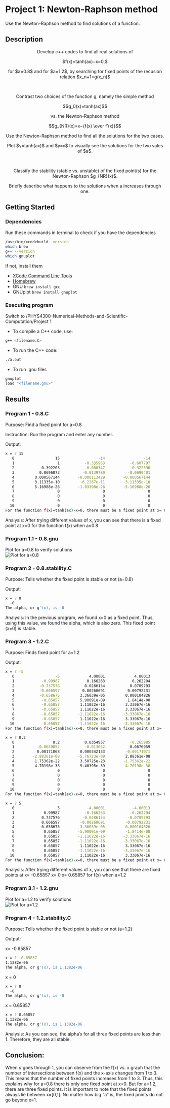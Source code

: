 # Project 1: Newton-Raphson method

Use the Newton-Raphson method to find solutions of a function.

## Description

<p align="center">
    Develop c++ codes to find all real solutions of
</p>

<p align="center">
    $f(x)=tanh(ax)−x=0,$
</p>

<p align="center">
for $a=0.8$ and for $a=1.2$, by searching for fixed points of the recusion relation $x_n+1=g(x_n)$
</p><br>
<p align="center">
Contrast two choices of the function g, namely the simple method
</p>
<p align="center">
    $$g_0(x)=tanh(ax)$$
</p>
<p align="center">
vs. the Newton-Raphson method
</p>
<p align="center">
    $$g_{NR}(x)=x−{f(x) \over f′(x)}$$
</p>
<p align="center">
Use the Newton-Raphson method to find all the solutions for the two cases. 
</p>
<p align="center"> 
Plot $y=tanh(ax)$ and $y=x$  to visually see the solutions for the two vales of $a$. 
</p>
<br>
<p align="center">Classify the stability (stable vs. unstable) of the fixed point(s) for the Newton-Raphson $g_{NR}(x)$. 
</p>
<p align="center"> 
Briefly describe what happens to the solutions when a increases through one.
</p>

## Getting Started

### Dependencies
Run these commands in terminal to check if you have the dependencies 
```sh
/usr/bin/xcodebuild -version 
which brew
g++ --version
which gnuplot
```
If not, install them
* [XCode Command Line Tools](https://apps.apple.com/us/app/xcode/id497799835?mt=12)
* [Homebrew](https://brew.sh/index.html)
* GNU ```brew install gcc```
* GNUplot ```brew install gnuplot```

### Executing program
Switch to /PHYS4300-Numerical-Methods-and-Scientific-Computation/Project 1

* To compile a C++ code, use:
```sh
g++ <filename.C>
```
* To run the C++ code:
```sh
./a.out
```
* To run .gnu files
```sh
gnuplot
load "<filename.gnu>"
```

## Results
### Program 1 - 0.8.C
Purpose: Find a fixed point for a=0.8

Instruction: Run the program and enter any number.

Output: 
```sh
x = ? 15
   0                  15                 -14                 -14
   1                   1           -0.335963           -0.607797
   2            0.392203           -0.088347           -0.322596
   3           0.0696073          -0.0139789          -0.0690401
   4         0.000567144        -0.000113429        -0.000567144
   5         3.11335e-10         -6.2267e-11        -3.11335e-10
   6         5.16988e-26        -1.03398e-26        -5.16988e-26
   7                   0                   0                   0
   8                   0                   0                   0
   9                   0                   0                   0
  10                   0                   0                   0
For the function f(x)=tanh(ax)-x=0, there must be a fixed point at x= 0 when a=0.8 
```
Analysis: After trying different values of x, you can see that there is a fixed point at x=0 for the function f(x) when a=0.8

### Program 1.1 - 0.8.gnu
Plot for a=0.8 to verify solutions
<br>
![Plot for a=0.8](plot_0.8.png?raw=true "Title")


### Program 2 - 0.8.stability.C
Purpose: Tells whether the fixed point is stable or not (a=0.8)

Output:
```sh
x = ? 0
  -0
The alpha, or g'(x), is -0
```

Analysis: In the previous program, we found x=0 as a fixed point. 
Thus, using this value, we found the alpha, which is also zero. 
This fixed point (x=0) is stable. 

### Program 3 - 1.2.C

Purpose: Finds fixed point for a=1.2

Output:
```sh
x = ? -5
   0                  -5             4.00001             4.00013
   1            -0.99987            0.166263            0.262294
   2           -0.737576           0.0286154           0.0709793
   3           -0.666597          0.00260691          0.00792231
   4           -0.658675         3.36039e-05         0.000104826
   5            -0.65857         5.90091e-09          1.8414e-08
   6            -0.65857         1.11022e-16         3.33067e-16
   7            -0.65857         1.11022e-16         3.33067e-16
   8            -0.65857        -1.11022e-16        -3.33067e-16
   9            -0.65857         1.11022e-16         3.33067e-16
  10            -0.65857        -1.11022e-16        -3.33067e-16
For the function f(x)=tanh(ax)-x=0, there must be a fixed point at x= -0.65857 when a=1.2 
```

```sh
x = ? 0.2
   0                 0.2           0.0354957           -0.265985
   1          -0.0659852           -0.013032           0.0676959
   2          0.00171068         0.000342133         -0.00171071
   3        -2.88361e-08        -5.76723e-09         2.88361e-08
   4         1.75362e-22         3.50725e-23        -1.75362e-22
   5         4.70198e-38         9.40395e-39        -4.70198e-38
   6                   0                   0                   0
   7                   0                   0                   0
   8                   0                   0                   0
   9                   0                   0                   0
  10                   0                   0                   0
For the function f(x)=tanh(ax)-x=0, there must be a fixed point at x= 0 when a=1.2 
```

```sh
x = ? 5
   0                   5            -4.00001            -4.00013
   1             0.99987           -0.166263           -0.262294
   2            0.737576          -0.0286154          -0.0709793
   3            0.666597         -0.00260691         -0.00792231
   4            0.658675        -3.36039e-05        -0.000104826
   5             0.65857        -5.90091e-09         -1.8414e-08
   6             0.65857        -1.11022e-16        -3.33067e-16
   7             0.65857        -1.11022e-16        -3.33067e-16
   8             0.65857         1.11022e-16         3.33067e-16
   9             0.65857        -1.11022e-16        -3.33067e-16
  10             0.65857         1.11022e-16         3.33067e-16
For the function f(x)=tanh(ax)-x=0, there must be a fixed point at x= 0.65857 when a=1.2 
```

Analysis: After trying different values of x, you can see that there are fixed points at 
x= -0.65857
x= 0
x= 0.65857
for f(x) when a=1.2

### Program 3.1 - 1.2.gnu
Plot for a=1.2 to verify solutions
<br>
![Plot for a=1.2](plot_1.2.png?raw=true "Title")

### Program 4 - 1.2.stability.C

Purpose: Tells whether the fixed point is stable or not (a=1.2)

Output:

x= -0.65857
```sh
x = ? -0.65857
1.1382e-06
The alpha, or g'(x), is 1.1382e-06
```

x = 0
```sh
x = ? 0
  -0
The alpha, or g'(x), is -0
```
x = 0.65857

```sh
x = ? 0.65857
1.1382e-06
The alpha, or g'(x), is 1.1382e-06
```

Analysis: As you can see, the alpha’s for all three fixed points are less than 1.
Therefore, they are all stable. 

## Conclusion:
When $a$ goes through 1, you can observe from the f(x) vs. x graph that the number of intersections between f(x) and the x-axis changes from 1 to 3. This means that the number of fixed points increases from 1 to 3. Thus, this explains why for a=0.8 there is only one fixed point at x=0. But for a=1.2, there are three fixed points. 
It is important to note that the fixed points always lie between x=[0,1]. No matter how big “a” is, the fixed points do not go beyond x=1. 
